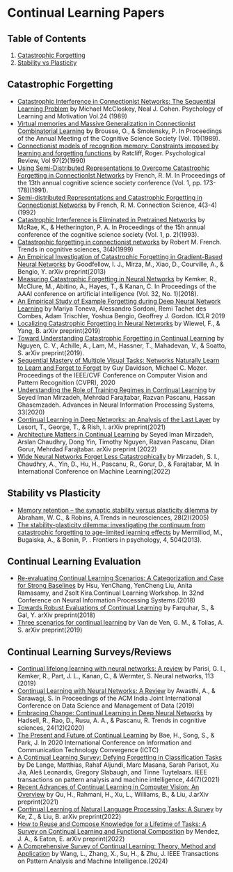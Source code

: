 # Continual Learning Papers


## Table of Contents
1. [Catastrophic Forgetting](#cf)
2. [Stability vs Plasticity](#svp)

<a name='cf'></a> 
## Catastrophic Forgetting 
* [Catastrophic Interference in Connectionist Networks: The Sequential Learning Problem](https://www.sciencedirect.com/science/article/abs/pii/S0079742108605368) by Michael McCloskey, Neal J. Cohen. Psychology of Learning and Motivation Vol.24 (1989)
* [Virtual memories and Massive Generalization in Connectionist Combinatorial Learning](https://escholarship.org/uc/item/0dn8w2wb) by Brousse, O., & Smolensky, P. In Proceedings of the Annual Meeting of the Cognitive Science Society (Vol. 11)(1989).
* [Connectionist models of recognition memory: Constraints imposed by learning and forgetting functions](https://psycnet.apa.org/buy/1990-18992-001) by Ratcliff, Roger. Psychological Review, Vol 97(2)(1990)
* [Using Semi-Distributed Representations to Overcome Catastrophic Forgetting in Connectionlst Networks](https://cdn.aaai.org/Symposia/Spring/1993/SS-93-06/SS93-06-007.pdf) by French, R. M. In Proceedings of the 13th annual cognitive science society conference (Vol. 1, pp. 173-178)(1991).
* [Semi-distributed Representations and Catastrophic Forgetting in Connectionist Networks](https://www.tandfonline.com/doi/abs/10.1080/09540099208946624) by French, R. M. Connection Science, 4(3-4)(1992)
* [Catastrophic Interference is Eliminated in Pretrained Networks](https://www.researchgate.net/profile/Ken-Mcrae/publication/2418146_Catastrophic_Interference_is_Eliminated_in_Pretrained_Networks/links/0f3175322732b75ca9000000/Catastrophic-Interference-is-Eliminated-in-Pretrained-Networks.pdf) by McRae, K., & Hetherington, P. A.  In Proceedings of the 15h annual conference of the cognitive science society (Vol. 1, p. 2)(1993).
* [Catastrophic forgetting in connectionist networks](https://www.cell.com/trends/cognitive-sciences/abstract/S1364-6613(99)01294-2?ref=https%3A%2F%2Fgithubhelp.com) by Robert M. French. Trends in cognitive sciences, 3(4)(1999)
* [An Empirical Investigation of Catastrophic Forgetting in Gradient-Based Neural Networks](https://arxiv.org/abs/1312.6211) by Goodfellow, I. J., Mirza, M., Xiao, D., Courville, A., & Bengio, Y. arXiv preprint(2013)
* [Measuring Catastrophic Forgetting in Neural Networks](https://ojs.aaai.org/index.php/AAAI/article/view/11651) by Kemker, R., McClure, M., Abitino, A., Hayes, T., & Kanan, C. In Proceedings of the AAAI conference on artificial intelligence (Vol. 32, No. 1)(2018).
* [An Empirical Study of Example Forgetting during Deep Neural Network Learning](https://arxiv.org/abs/1812.05159) by  Mariya Toneva, Alessandro Sordoni, Remi Tachet des Combes, Adam Trischler, Yoshua Bengio, Geoffrey J. Gordon. ICLR 2019
* [Localizing Catastrophic Forgetting in Neural Networks](https://arxiv.org/abs/1906.02568) by Wiewel, F., & Yang, B. arXiv preprint(2019)
* [Toward Understanding Catastrophic Forgetting in Continual Learning](https://arxiv.org/abs/1908.01091) by Nguyen, C. V., Achille, A., Lam, M., Hassner, T., Mahadevan, V., & Soatto, S.  arXiv preprint(2019). 
* [Sequential Mastery of Multiple Visual Tasks: Networks Naturally Learn to Learn and Forget to Forget](https://openaccess.thecvf.com/content_CVPR_2020/html/Davidson_Sequential_Mastery_of_Multiple_Visual_Tasks_Networks_Naturally_Learn_to_CVPR_2020_paper.html) by Guy Davidson, Michael C. Mozer.  Proceedings of the IEEE/CVF Conference on Computer Vision and Pattern Recognition (CVPR), 2020
* [Understanding the Role of Training Regimes in Continual Learning](https://proceedings.neurips.cc/paper/2020/hash/518a38cc9a0173d0b2dc088166981cf8-Abstract.html?ref=https://githubhelp.com) by Seyed Iman Mirzadeh, Mehrdad Farajtabar, Razvan Pascanu, Hassan Ghasemzadeh. Advances in Neural Information Processing Systems, 33(2020) 
* [Continual Learning in Deep Networks: an Analysis of the Last Layer](https://arxiv.org/abs/2106.01834) by Lesort, T., George, T., & Rish, I. arXiv preprint(2021)
* [Architecture Matters in Continual Learning](https://arxiv.org/abs/2202.00275) by Seyed Iman Mirzadeh, Arslan Chaudhry, Dong Yin, Timothy Nguyen, Razvan Pascanu, Dilan Gorur, Mehrdad Farajtabar. arXiv preprint (2022)
* [Wide Neural Networks Forget Less Catastrophically](https://proceedings.mlr.press/v162/mirzadeh22a.html) by Mirzadeh, S. I., Chaudhry, A., Yin, D., Hu, H., Pascanu, R., Gorur, D., & Farajtabar, M.  In International Conference on Machine Learning(2022)  

<a name='svp'></a>
## Stability vs Plasticity
* [Memory retention – the synaptic stability versus plasticity dilemma](https://www.cell.com/trends/neurosciences/abstract/S0166-2236(04)00370-4) by Abraham, W. C., & Robins, A.Trends in neurosciences, 28(2)(2005)
* [The stability-plasticity dilemma: investigating the continuum from catastrophic forgetting to age-limited learning effects](https://www.frontiersin.org/journals/psychology/articles/10.3389/fpsyg.2013.00504/full) by Mermillod, M., Bugaiska, A., & Bonin, P. . Frontiers in psychology, 4, 504(2013).    

## Continual Learning Evaluation
* [Re-evaluating Continual Learning Scenarios: A Categorization and Case for Strong Baselines](https://arxiv.org/abs/1810.12488) by Hsu, YenChang, YenCheng Liu, Anita Ramasamy, and Zsolt Kira.Continual Learning Workshop. In 32nd Conference on Neural Information Processing Systems.(2018)
* [Towards Robust Evaluations of Continual Learning](https://arxiv.org/abs/1805.09733) by Farquhar, S., & Gal, Y. arXiv preprint(2018)  
* [Three scenarios for continual learning](https://arxiv.org/abs/1904.07734) by Van de Ven, G. M., & Tolias, A. S. arXiv preprint(2019)


## Continual Learning Surveys/Reviews
* [Continual lifelong learning with neural networks: A review](https://www.sciencedirect.com/science/article/pii/S0893608019300231) by Parisi, G. I., Kemker, R., Part, J. L., Kanan, C., & Wermter, S. Neural networks, 113 (2019)
* [Continual Learning with Neural Networks: A Review](https://dl.acm.org/doi/abs/10.1145/3297001.3297062) by Awasthi, A., & Sarawagi, S.  In Proceedings of the ACM India Joint International Conference on Data Science and Management of Data (2019)
* [Embracing Change: Continual Learning in Deep Neural Networks](https://www.cell.com/trends/cognitive-sciences/fulltext/S1364-66132030219-9) by Hadsell, R., Rao, D., Rusu, A. A., & Pascanu, R. Trends in cognitive sciences, 24(12)(2020)
* [The Present and Future of Continual Learning](https://ieeexplore.ieee.org/abstract/document/9289549) by Bae, H., Song, S., & Park, J. In 2020 International Conference on Information and Communication Technology Convergence (ICTC)
* [A Continual Learning Survey: Defying Forgetting in Classification Tasks](https://ieeexplore.ieee.org/abstract/document/9349197) by De Lange, Matthias, Rahaf Aljundi, Marc Masana, Sarah Parisot, Xu Jia, Aleš Leonardis, Gregory Slabaugh, and Tinne Tuytelaars. IEEE transactions on pattern analysis and machine intelligence, 44(7)(2021)
* [Recent Advances of Continual Learning in Computer Vision: An Overview](https://arxiv.org/abs/2109.11369) by Qu, H., Rahmani, H., Xu, L., Williams, B., & Liu, J.arXiv preprint(2021) 
* [Continual Learning of Natural Language Processing Tasks: A Survey](https://arxiv.org/abs/2211.12701) by Ke, Z., & Liu, B. arXiv preprint(2022)
* [How to Reuse and Compose Knowledge for a Lifetime of Tasks: A Survey on Continual Learning and Functional Composition](https://arxiv.org/abs/2207.07730) by Mendez, J. A., & Eaton, E. arXiv preprint(2022)
* [A Comprehensive Survey of Continual Learning: Theory, Method and Application](https://ieeexplore.ieee.org/abstract/document/10444954) by Wang, L., Zhang, X., Su, H., & Zhu, J. IEEE Transactions on Pattern Analysis and Machine Intelligence.(2024) 

